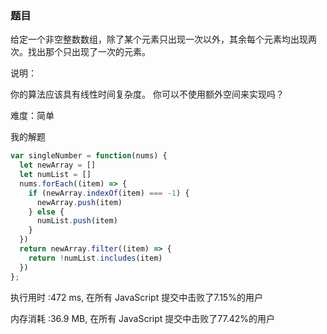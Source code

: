 ### 题目

给定一个非空整数数组，除了某个元素只出现一次以外，其余每个元素均出现两次。找出那个只出现了一次的元素。

说明：

你的算法应该具有线性时间复杂度。 你可以不使用额外空间来实现吗？

难度：简单

我的解题

```js
var singleNumber = function(nums) {
  let newArray = []
  let numList = []
  nums.forEach((item) => {
    if (newArray.indexOf(item) === -1) {
      newArray.push(item)
    } else {
      numList.push(item)
    }
  })
  return newArray.filter((item) => {
    return !numList.includes(item)
  })
};   
```

执行用时 :472 ms, 在所有 JavaScript 提交中击败了7.15%的用户

内存消耗 :36.9 MB, 在所有 JavaScript 提交中击败了77.42%的用户

